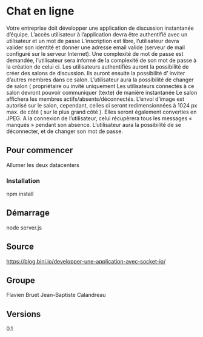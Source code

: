 # Chat en ligne

Votre entreprise doit développer une application de discussion instantanée d’équipe.
L’accès utilisateur à l’application devra être authentifié avec un utilisateur et un mot de passe
L’inscription est libre, l’utilisateur devra valider son identité et donner une adresse email valide (serveur de mail configuré sur le serveur Internet).
Une complexité de mot de passe est demandée, l’utilisateur sera informé de la complexité de son mot de passe à la création de celui ci.
Les utilisateurs authentifiés auront la possibilité de créer des salons de discussion.
Ils auront ensuite la possibilité d’ inviter d’autres membres dans ce salon.
L’utilisateur aura la possibilité de changer de salon ( propriétaire ou invité uniquement
Les utilisateurs connectés à ce salon devront pouvoir communiquer (texte) de manière instantanée
Le salon affichera les membres actifs/absents/déconnectés.
L’envoi d’image est autorisé sur le salon, cependant, celles ci seront redimensionnées à 1024 px max. de côté ( sur le plus grand côté ). Elles seront également converties en JPEG.
A la connexion de l’utilisateur, celui récupèrera tous les messages « manqués » pendant son absence.
L’utilisateur aura la possibilité de se déconnecter, et de changer son mot de passe.

## Pour commencer

Allumer les deux datacenters

### Installation

npm install

## Démarrage

node server.js

## Source

https://blog.bini.io/developper-une-application-avec-socket-io/

## Groupe

Flavien Bruet
Jean-Baptiste Calandreau

## Versions

0.1
